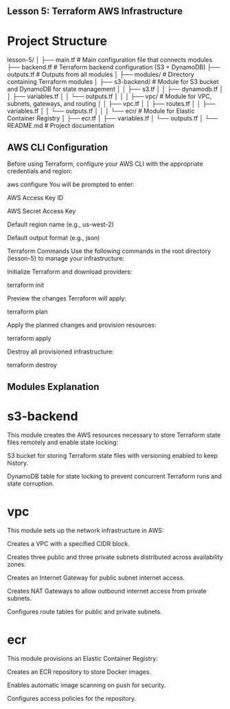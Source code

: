 ## Lesson 5: Terraform AWS Infrastructure

# Project Structure

lesson-5/
│
├── main.tf # Main configuration file that connects modules
├── backend.tf # Terraform backend configuration (S3 + DynamoDB)
├── outputs.tf # Outputs from all modules
│
├── modules/ # Directory containing Terraform modules
│ ├── s3-backend/ # Module for S3 bucket and DynamoDB for state management
│ │ ├── s3.tf
│ │ ├── dynamodb.tf
│ │ ├── variables.tf
│ │ └── outputs.tf
│ │
│ ├── vpc/ # Module for VPC, subnets, gateways, and routing
│ │ ├── vpc.tf
│ │ ├── routes.tf
│ │ ├── variables.tf
│ │ └── outputs.tf
│ │
│ └── ecr/ # Module for Elastic Container Registry
│ ├── ecr.tf
│ ├── variables.tf
│ └── outputs.tf
│
└── README.md # Project documentation


## AWS CLI Configuration

Before using Terraform, configure your AWS CLI with the appropriate credentials and region:

aws configure
You will be prompted to enter:

AWS Access Key ID

AWS Secret Access Key

Default region name (e.g., us-west-2)

Default output format (e.g., json)


Terraform Commands
Use the following commands in the root directory (lesson-5) to manage your infrastructure:

Initialize Terraform and download providers:

terraform init

Preview the changes Terraform will apply:

terraform plan

Apply the planned changes and provision resources:

terraform apply

Destroy all provisioned infrastructure:

terraform destroy

## Modules Explanation

# s3-backend
This module creates the AWS resources necessary to store Terraform state files remotely and enable state locking:

S3 bucket for storing Terraform state files with versioning enabled to keep history.

DynamoDB table for state locking to prevent concurrent Terraform runs and state corruption.

# vpc
This module sets up the network infrastructure in AWS:

Creates a VPC with a specified CIDR block.

Creates three public and three private subnets distributed across availability zones.

Creates an Internet Gateway for public subnet internet access.

Creates NAT Gateways to allow outbound internet access from private subnets.

Configures route tables for public and private subnets.

# ecr
This module provisions an Elastic Container Registry:

Creates an ECR repository to store Docker images.

Enables automatic image scanning on push for security.

Configures access policies for the repository.

